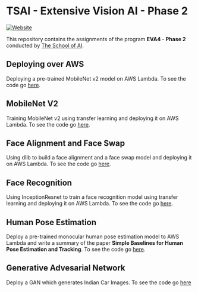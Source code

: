 # TSAI - Extensive Vision AI - Phase 2

[![Website](https://img.shields.io/badge/Website-green.svg)](http://orionai.s3-website.ap-south-1.amazonaws.com/)

This repository contains the assignments of the program **EVA4 - Phase 2** conducted by [The School of AI](https://github.com/theschoolofai).

## Deploying over AWS

Deploying a pre-trained MobileNet v2 model on AWS Lambda. To see the code go [here](01%20-%20Deploying%20over%20AWS).

## MobileNet V2

Training MobileNet v2 using transfer learning and deploying it on AWS Lambda. To see the code go [here](02%20-%20MobileNet).

## Face Alignment and Face Swap

Using dlib to build a face alignment and a face swap model and deploying it on AWS Lambda. To see the code go [here](03%20-%20Face%20Recognition%20Part%201).

## Face Recognition

Using InceptionResnet to train a face recognition model using transfer learning and deploying it on AWS Lambda. To see the code go [here](04%20-%20Face%20Recognition%20Part%202).

## Human Pose Estimation

Deploy a pre-trained monocular human pose estimation model to AWS Lambda and write a summary of the paper **Simple Baselines for Human Pose Estimation and Tracking**. To see the code go [here](05%20-%20Human%20Pose%20Estimation).

## Generative Advesarial Network

Deploy a GAN which generates Indian Car Images. To see the code go [here](06%20-%20GAN)
